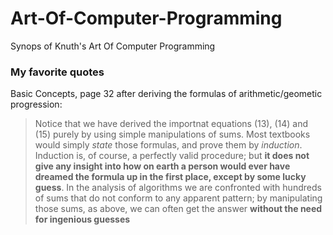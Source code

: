 # Art-Of-Computer-Programming
Synops of Knuth's Art Of Computer Programming

### My favorite quotes
Basic Concepts, page 32 after deriving the formulas of arithmetic/geometic progression:
> Notice that we have derived the importnat equations (13), (14) and (15) purely by using simple manipulations of sums.
> Most textbooks would simply *state* those formulas, and prove them by *induction*. 
> Induction is, of course, a perfectly valid procedure; but **it does not give any insight into how on earth a person would ever have
> dreamed the formula up in the first place, except by some lucky guess**. In the analysis of algorithms we are confronted with hundreds of sums that do not 
> conform to any apparent pattern; by manipulating those sums, as above, we can often get the answer
> **without the need for ingenious guesses**
